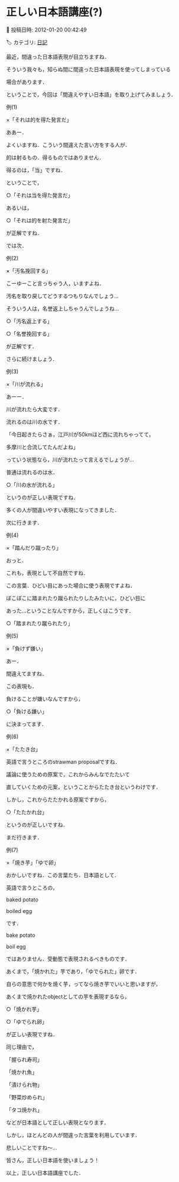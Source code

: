 # 正しい日本語講座(?)

📅 投稿日時: 2012-01-20 00:42:49

🏷️ カテゴリ: [日記](cc4b5682fb7b8b144980957a978653fb0.md)

最近，間違った日本語表現が目立ちますね．





そういう我々も，知らぬ間に間違った日本語表現を使ってしまっている


場合があります．


ということで，今回は「間違えやすい日本語」を取り上げてみましょう．





例(1)


×「それは的を得た発言だ」


ああー．


よくいますね．こういう間違えた言い方をする人が．


的は射るもの．得るものではありません．


得るのは，「当」ですね．


ということで，


○「それは当を得た発言だ」


あるいは，


○「それは的を射た発言だ」


が正解ですね．





では次．


例(2)


×「汚名挽回する」


こーゆーこと言っちゃう人，いますよね．


汚名を取り戻してどうするつもりなんでしょう…


そういう人は，名誉返上しちゃうんでしょうね…


○「汚名返上する」


○「名誉挽回する」


が正解です．





さらに続けましょう．


例(3)


×「川が流れる」


あーー．


川が流れたら大変です．


流れるのは川の水です．


「今日起きたらさぁ，江戸川が50kmほど西に流れちゃってて，


多摩川と合流してたんだよね」


っていう状態なら，川が流れたって言えるでしょうが…


普通は流れるのは水．


○「川の水が流れる」


というのが正しい表現ですね．





多くの人が間違いやすい表現になってきました．


次に行きます．


例(4)


×「踏んだり蹴ったり」


おっと．


これも，表現として不自然ですね．


この言葉．ひどい目にあった場合に使う表現ですよね．


ぼこぼこに踏まれたり蹴られたりしたみたいに，ひどい目に


あった…ということなんですから，正しくはこうです．


○「踏まれたり蹴られたり」





例(5)


×「負けず嫌い」


あー．


間違えてますね．


この表現も．


負けることが嫌いなんですから，


○「負ける嫌い」


に決まってます．





例(6)


×「たたき台」


英語で言うところのstrawman proposalですね．


議論に使うための原案で，これからみんなでたたいて


直していくための元案，ということからたたき台というわけです．


しかし，これからたたかれる原案ですから，


○「たたかれ台」


というのが正しいですね．





まだ行きます．


例(7)


×「焼き芋」「ゆで卵」


おかしいですね．この言葉たち．日本語として．


英語で言うところの，


baked potato


boiled egg


です．


bake potato


boil egg


ではありません．受動態で表現されるべきものです．


あくまで，「焼かれた」芋であり，「ゆでられた」卵です．


自らの意思で何かを焼く芋，ってなら焼き芋でいいと思いますが，


あくまで焼かれたobjectとしての芋を表現するなら，


○「焼かれ芋」


○「ゆでられ卵」


が正しい表現ですね．





同じ理由で，


「握られ寿司」


「焼かれ魚」


「漬けられ物」


「野菜炒められ」


「タコ焼かれ」


などが日本語として正しい表現となります．


しかし，ほとんどの人が間違った言葉を利用しています．


悲しいことですね～…





皆さん，正しい日本語を使いましょう！








以上，正しい日本語講座でした．
